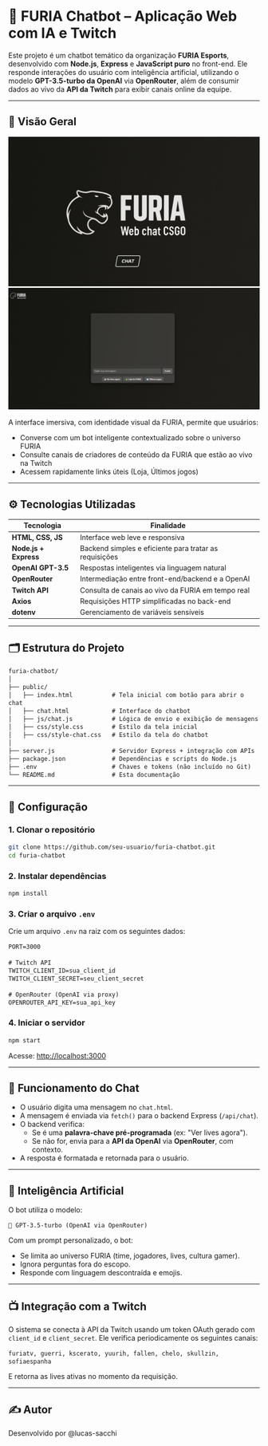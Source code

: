 
# 🐾 FURIA Chatbot – Aplicação Web com IA e Twitch

Este projeto é um chatbot temático da organização **FURIA Esports**, desenvolvido com **Node.js**, **Express** e **JavaScript puro** no front-end. Ele responde interações do usuário com inteligência artificial, utilizando o modelo **GPT-3.5-turbo da OpenAI** via **OpenRouter**, além de consumir dados ao vivo da **API da Twitch** para exibir canais online da equipe.

---

## 📸 Visão Geral

![Página Inicial](assets/app.png)
![Chat](assets/chat.png)

A interface imersiva, com identidade visual da FURIA, permite que usuários:
- Converse com um bot inteligente contextualizado sobre o universo FURIA
- Consulte canais de criadores de conteúdo da FURIA que estão ao vivo na Twitch
- Acessem rapidamente links úteis (Loja, Últimos jogos)

---

## ⚙️ Tecnologias Utilizadas

| Tecnologia         | Finalidade                                                    |
|--------------------|---------------------------------------------------------------|
| **HTML, CSS, JS**  | Interface web leve e responsiva                               |
| **Node.js + Express** | Backend simples e eficiente para tratar as requisições       |
| **OpenAI GPT-3.5** | Respostas inteligentes via linguagem natural                  |
| **OpenRouter**     | Intermediação entre front-end/backend e a OpenAI              |
| **Twitch API**     | Consulta de canais ao vivo da FURIA em tempo real             |
| **Axios**          | Requisições HTTP simplificadas no back-end                    |
| **dotenv**         | Gerenciamento de variáveis sensíveis                          |

---

## 🗂️ Estrutura do Projeto

```
furia-chatbot/
│
├── public/
│   ├── index.html           # Tela inicial com botão para abrir o chat
│   ├── chat.html            # Interface do chatbot
│   ├── js/chat.js           # Lógica de envio e exibição de mensagens
│   ├── css/style.css        # Estilo da tela inicial
│   ├── css/style-chat.css   # Estilo da tela do chatbot
│
├── server.js                # Servidor Express + integração com APIs
├── package.json             # Dependências e scripts do Node.js
├── .env                     # Chaves e tokens (não incluído no Git)
└── README.md                # Esta documentação
```

---

## 🔧 Configuração

### 1. Clonar o repositório

```bash
git clone https://github.com/seu-usuario/furia-chatbot.git
cd furia-chatbot
```

### 2. Instalar dependências

```bash
npm install
```

### 3. Criar o arquivo `.env`

Crie um arquivo `.env` na raiz com os seguintes dados:

```env
PORT=3000

# Twitch API
TWITCH_CLIENT_ID=sua_client_id
TWITCH_CLIENT_SECRET=seu_client_secret

# OpenRouter (OpenAI via proxy)
OPENROUTER_API_KEY=sua_api_key
```

### 4. Iniciar o servidor

```bash
npm start
```

Acesse: [http://localhost:3000](http://localhost:3000)

---

## 💬 Funcionamento do Chat

- O usuário digita uma mensagem no `chat.html`.
- A mensagem é enviada via `fetch()` para o backend Express (`/api/chat`).
- O backend verifica:
  - Se é uma **palavra-chave pré-programada** (ex: "Ver lives agora").
  - Se não for, envia para a **API da OpenAI** via **OpenRouter**, com contexto.
- A resposta é formatada e retornada para o usuário.

---

## 🧠 Inteligência Artificial

O bot utiliza o modelo:

```
🧠 GPT-3.5-turbo (OpenAI via OpenRouter)
```

Com um prompt personalizado, o bot:
- Se limita ao universo FURIA (time, jogadores, lives, cultura gamer).
- Ignora perguntas fora do escopo.
- Responde com linguagem descontraída e emojis.

---

## 📺 Integração com a Twitch

O sistema se conecta à API da Twitch usando um token OAuth gerado com `client_id` e `client_secret`. Ele verifica periodicamente os seguintes canais:

```
furiatv, guerri, kscerato, yuurih, fallen, chelo, skullzin, sofiaespanha
```

E retorna as lives ativas no momento da requisição.

---


## ✍️ Autor

Desenvolvido por @lucas-sacchi 
